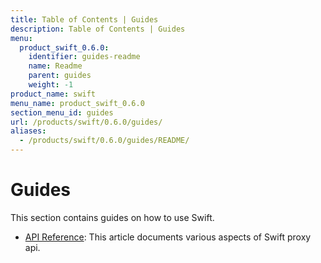 ```yaml
---
title: Table of Contents | Guides
description: Table of Contents | Guides
menu:
  product_swift_0.6.0:
    identifier: guides-readme
    name: Readme
    parent: guides
    weight: -1
product_name: swift
menu_name: product_swift_0.6.0
section_menu_id: guides
url: /products/swift/0.6.0/guides/
aliases:
  - /products/swift/0.6.0/guides/README/
---
```


# Guides

This section contains guides on how to use Swift.

- [API Reference](/docs/guides/api.md): This article documents various aspects of Swift proxy api.

